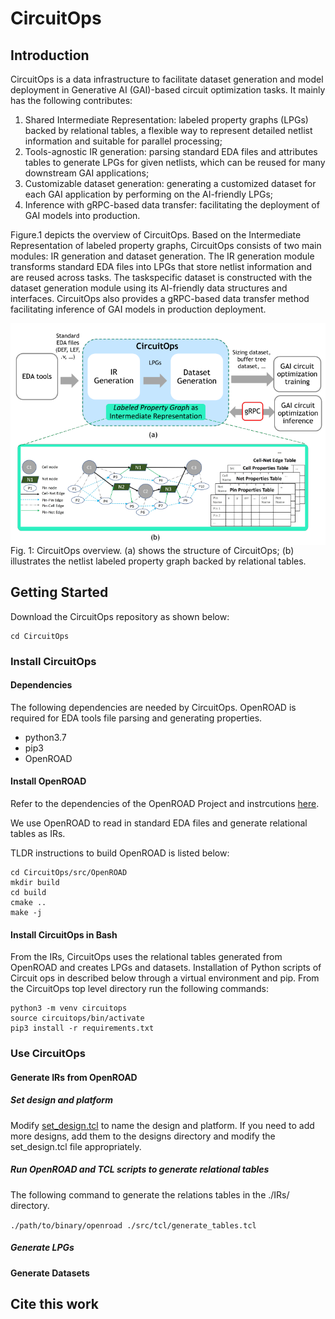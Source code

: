 # CircuitOps

## Introduction

CircuitOps is a data infrastructure to facilitate dataset generation and model deployment in Generative AI (GAI)-based circuit optimization tasks. It mainly has the following contributes:
1) Shared Intermediate Representation: labeled property graphs (LPGs) backed by relational tables, a flexible way to represent detailed netlist information and suitable for parallel processing;
2) Tools-agnostic IR generation: parsing standard EDA files and attributes tables to generate LPGs for given netlists, which can be reused for many
downstream GAI applications;
3) Customizable dataset generation: generating a customized dataset for each GAI application by performing on the AI-friendly LPGs;
4) Inference with gRPC-based data transfer: facilitating the
deployment of GAI models into production.

Figure.1 depicts the overview of CircuitOps. Based on the Intermediate Representation of labeled property graphs, CircuitOps consists of two main modules: IR generation and dataset generation.
The IR generation module transforms standard EDA files into LPGs
that store netlist information and are reused across tasks. The taskspecific dataset is constructed with the dataset generation module
using its AI-friendly data structures and interfaces. CircuitOps also
provides a gRPC-based data transfer method facilitating inference
of GAI models in production deployment.

<img src="etc/CircuitOps-overview.png"
     alt="Markdown Monster icon"
     style="float: left; margin-right: 10px;" />

Fig. 1: CircuitOps overview. (a) shows the structure of CircuitOps; (b) illustrates the netlist labeled property graph backed by relational tables.


## Getting Started

Download the CircuitOps repository as shown below:


``` git clone --recursive https://github.com/NVlabs/CircuitOps.git
cd CircuitOps
```


### Install CircuitOps


#### Dependencies

The following dependencies are needed by CircuitOps. OpenROAD is required for EDA tools file parsing and generating properties. 

- python3.7
- pip3
- OpenROAD


#### Install OpenROAD

Refer to the dependencies of the OpenROAD Project and instrcutions [here](https://openroad.readthedocs.io/en/latest/main/README.html#build-openroad).

We use OpenROAD to read in standard EDA files and generate relational tables as IRs. 


TLDR instructions to build OpenROAD is listed below:

```
cd CircuitOps/src/OpenROAD
mkdir build
cd build
cmake ..
make -j
```

#### Install CircuitOps in Bash

From the IRs, CircuitOps uses the relational tables generated from OpenROAD and creates LPGs and datasets.  Installation of Python scripts of Circuit ops in described below through a virtual environment and pip.  From the CircuitOps top level directory run the following commands:

```
python3 -m venv circuitops
source circuitops/bin/activate
pip3 install -r requirements.txt
```

### Use CircuitOps


#### Generate IRs from OpenROAD
 
##### Set design and platform

Modify [set_design.tcl](./src/tcl/set_design.tcl) to name the design and platform. If you need to add more designs, add them to the designs directory and modify the set_design.tcl file appropriately. 

##### Run OpenROAD and TCL scripts to generate relational tables

The following command to generate the relations tables in the ./IRs/ directory. 

```./path/to/binary/openroad ./src/tcl/generate_tables.tcl```

##### Generate LPGs


#### Generate Datasets


## Cite this work



